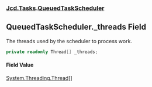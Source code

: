 ### [Jcd.Tasks](Jcd.Tasks.md 'Jcd.Tasks').[QueuedTaskScheduler](Jcd.Tasks.QueuedTaskScheduler.md 'Jcd.Tasks.QueuedTaskScheduler')

## QueuedTaskScheduler._threads Field

The threads used by the scheduler to process work.

```csharp
private readonly Thread[] _threads;
```

#### Field Value
[System.Threading.Thread](https://docs.microsoft.com/en-us/dotnet/api/System.Threading.Thread 'System.Threading.Thread')[[]](https://docs.microsoft.com/en-us/dotnet/api/System.Array 'System.Array')